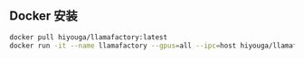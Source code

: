 ## Docker 安装
```bash
docker pull hiyouga/llamafactory:latest
docker run -it --name llamafactory --gpus=all --ipc=host hiyouga/llamafactory:latest /bin/bash
```
